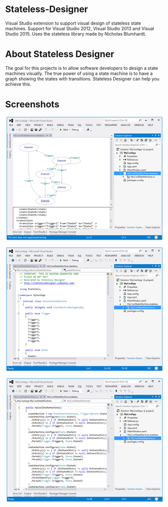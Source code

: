 # Stateless-Designer
Visual Studio extension to support visual design of stateless state machines. Support for Visual Studio 2012, Visual Studio 2013 and Visual Studio 2015. Uses the stateless library made by Nicholas Blumhardt.

# About Stateless Designer
The goal for this projects is to allow software developers to design a state machines visually. The true power of using a state machine is to have a graph showing the states with transitions. Stateless Designer can help you achieve this.

# Screenshots
![Stateless Designer](/images/Screen1.PNG "Stateless Designer")

![Stateless Designer](/images/Screen3.PNG "Stateless Designer")

![Stateless Designer](/images/Screen2.PNG "Stateless Designer")

